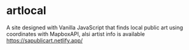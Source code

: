 # artlocal
 A site designed with Vanilla JavaScript that finds local public art using coordinates with MapboxAPI, alsi artist info is available
<br>
https://sapublicart.netlify.app/
